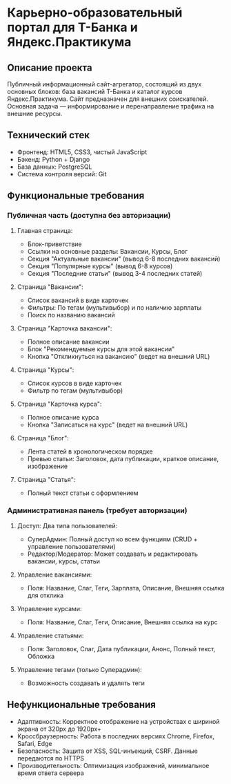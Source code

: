 # Карьерно-образовательный портал для Т-Банка и Яндекс.Практикума

## Описание проекта

Публичный информационный сайт-агрегатор, состоящий из двух основных блоков: база вакансий Т-Банка и каталог курсов Яндекс.Практикума. Сайт предназначен для внешних соискателей. Основная задача — информирование и перенаправление трафика на внешние ресурсы.

## Технический стек

- Фронтенд: HTML5, CSS3, чистый JavaScript
- Бэкенд: Python + Django
- База данных: PostgreSQL
- Система контроля версий: Git

## Функциональные требования

### Публичная часть (доступна без авторизации)

1. Главная страница:
   - Блок-приветствие
   - Ссылки на основные разделы: Вакансии, Курсы, Блог
   - Секция "Актуальные вакансии" (вывод 6-8 последних вакансий)
   - Секция "Популярные курсы" (вывод 6-8 курсов)
   - Секция "Последние статьи" (вывод 3-4 последних статей)

2. Страница "Вакансии":
   - Список вакансий в виде карточек
   - Фильтры: По тегам (мультивыбор) и по наличию зарплаты
   - Поиск по названию вакансий

3. Страница "Карточка вакансии":
   - Полное описание вакансии
   - Блок "Рекомендуемые курсы для этой вакансии"
   - Кнопка "Откликнуться на вакансию" (ведет на внешний URL)

4. Страница "Курсы":
   - Список курсов в виде карточек
   - Фильтр по тегам (мультивыбор)

5. Страница "Карточка курса":
   - Полное описание курса
   - Кнопка "Записаться на курс" (ведет на внешний URL)

6. Страница "Блог":
   - Лента статей в хронологическом порядке
   - Превью статьи: Заголовок, дата публикации, краткое описание, изображение

7. Страница "Статья":
   - Полный текст статьи с оформлением

### Административная панель (требует авторизации)

1. Доступ: Два типа пользователей:
   - СуперАдмин: Полный доступ ко всем функциям (CRUD + управление пользователями)
   - Редактор/Модератор: Может создавать и редактировать вакансии, курсы, статьи

2. Управление вакансиями:
   - Поля: Название, Слаг, Теги, Зарплата, Описание, Внешняя ссылка для отклика

3. Управление курсами:
   - Поля: Название, Слаг, Теги, Описание, Внешняя ссылка на курс

4. Управление статьями:
   - Поля: Заголовок, Слаг, Дата публикации, Анонс, Полный текст, Обложка

5. Управление тегами (только Суперадмин):
   - Возможность создавать и удалять теги

## Нефункциональные требования

- Адаптивность: Корректное отображение на устройствах с шириной экрана от 320px до 1920px+
- Кроссбраузерность: Работа в последних версиях Chrome, Firefox, Safari, Edge
- Безопасность: Защита от XSS, SQL-инъекций, CSRF. Данные передаются по HTTPS
- Производительность: Оптимизация изображений, минимальное время ответа сервера
